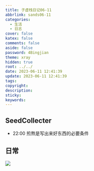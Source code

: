 ```yaml
---
title: 子虚栈日记06-11
abbrlink: sands06-11
categories:
  - 生活
  - 日志
cover: false
katex: false
comments: false
aside: false
password: 4Bingjian
theme: xray
hidden: true
root: ../../
date: 2023-06-11 12:41:39
update: 2023-06-11 12:41:39
tags:
copyright:
description:
sticky:
keywords:
---
```


## SeedCollecter
- 22:00 煎熬是写出来好东西的必要条件


## 日常

![](https://pic.si-on.top/2023/06/20230611124143.png)

